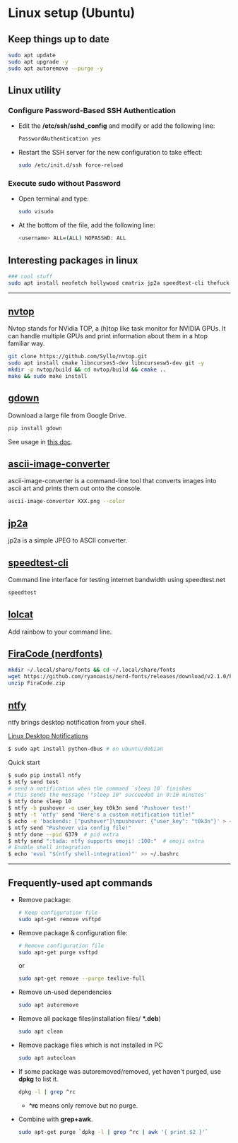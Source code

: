 # Linux setup (Ubuntu)

## Keep things up to date

```bash
sudo apt update
sudo apt upgrade -y
sudo apt autoremove --purge -y
```

## Linux utility

### Configure Password-Based SSH Authentication

- Edit the **/etc/ssh/sshd_config** and modify or add the following line:
  ```bash
  PasswordAuthentication yes
  ```

- Restart the SSH server for the new configuration to take effect:
  ```bash
  sudo /etc/init.d/ssh force-reload
  ```

### Execute sudo without Password

- Open terminal and type:
  ```bash
  sudo visudo
  ```

- At the bottom of the file, add the following line:
  ```bash
  <username> ALL=(ALL) NOPASSWD: ALL
  ```

## Interesting packages in linux

```bash
### cool stuff
sudo apt install neofetch hollywood cmatrix jp2a speedtest-cli thefuck -y
```

---

## [nvtop](https://github.com/Syllo/nvtop)

Nvtop stands for NVidia TOP, a (h)top like task monitor for NVIDIA GPUs. It can handle multiple GPUs and print information about them in a htop familiar way.

```bash
git clone https://github.com/Syllo/nvtop.git
sudo apt install cmake libncurses5-dev libncursesw5-dev git -y
mkdir -p nvtop/build && cd nvtop/build && cmake ..
make && sudo make install
```

## [gdown](https://pypi.org/project/gdown/)

Download a large file from Google Drive.

```bash
pip install gdown
```

See usage in [this doc](https://pypi.org/project/gdown/).

## [ascii-image-converter](https://github.com/TheZoraiz/ascii-image-converter#debian-or-ubuntu-based-distros)

ascii-image-converter is a command-line tool that converts images into ascii art and prints them out onto the console.

```bash
ascii-image-converter XXX.png --color
```

## [jp2a](https://github.com/cslarsen/jp2a)

jp2a is a simple JPEG to ASCII converter.

## [speedtest-cli](https://github.com/sivel/speedtest-cli)

Command line interface for testing internet bandwidth using speedtest.net

```bash
speedtest
```

## [lolcat](https://github.com/busyloop/lolcat)

Add rainbow to your command line.

## [FiraCode (nerdfonts)](https://www.nerdfonts.com/font-downloads)

```sh
mkdir ~/.local/share/fonts && cd ~/.local/share/fonts
wget https://github.com/ryanoasis/nerd-fonts/releases/download/v2.1.0/FiraCode.zip
unzip FiraCode.zip
```

## [ntfy](https://github.com/dschep/ntfy)

ntfy brings desktop notification from your shell.

[Linux Desktop Notifications](https://github.com/dschep/ntfy#linux-desktop-notifications---linux)

```sh
$ sudo apt install python-dbus # on ubuntu/debian
```

Quick start

```sh
$ sudo pip install ntfy
$ ntfy send test
# send a notification when the command `sleep 10` finishes
# this sends the message '"sleep 10" succeeded in 0:10 minutes'
$ ntfy done sleep 10
$ ntfy -b pushover -o user_key t0k3n send 'Pushover test!'
$ ntfy -t 'ntfy' send "Here's a custom notification title!"
$ echo -e 'backends: ["pushover"]\npushover: {"user_key": "t0k3n"}' > ~/.ntfy.yml
$ ntfy send "Pushover via config file!"
$ ntfy done --pid 6379  # pid extra
$ ntfy send ":tada: ntfy supports emoji! :100:"  # emoji extra
# Enable shell integration
$ echo 'eval "$(ntfy shell-integration)"' >> ~/.bashrc
```

---

## Frequently-used apt commands

- Remove package:

  ```bash
  # Keep configuration file
  sudo apt-get remove vsftpd
  ```

- Remove package & configuration file:

  ```bash
  # Remove configuration file
  sudo apt-get purge vsftpd
  ```

  or

  ```bash
  sudo apt-get remove --purge texlive-full
  ```

- Remove un-used dependencies

  ```bash
  sudo apt autoremove
  ```

- Remove all package files(installation files/ **\*.deb**)

  ```bash
  sudo apt clean
  ```

- Remove package files which is not installed in PC

  ```bash
  sudo apt autoclean
  ```

- If some package was autoremoved/removed, yet haven't purged, use **dpkg** to list it.

  ```bash
  dpkg -l | grep ^rc
  ```

  - **^rc** means only remove but no purge.

- Combine with **grep+awk**.

  ```bash
  sudo apt-get purge `dpkg -l | grep ^rc | awk '{ print $2 }'`
  ```
